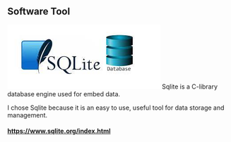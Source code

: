 ## Software Tool
![sqlite](https://github.com/asaiahL9/4883-SoftwareTools-Logan/blob/main/Assignments/A03/sqlite.jpg)
Sqlite is a C-library database engine used for embed data.

I chose Sqlite because it is an easy to use, useful tool for data storage and management.

#### https://www.sqlite.org/index.html
